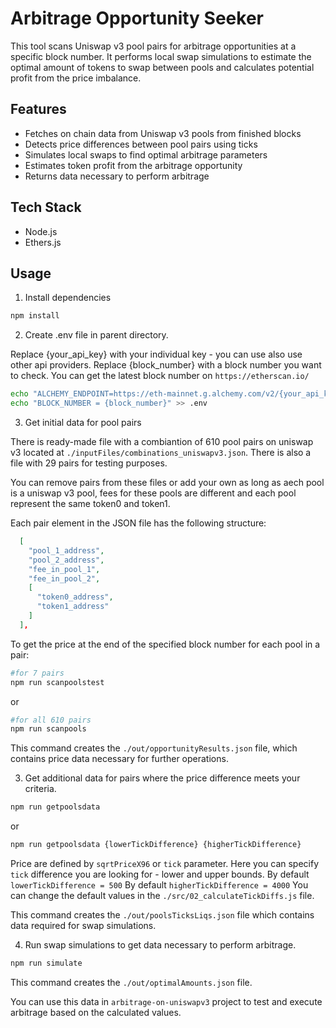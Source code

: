 # Arbitrage Opportunity Seeker

This tool scans Uniswap v3 pool pairs for arbitrage opportunities at a specific block number. It performs local swap simulations to estimate the optimal amount of tokens to swap between pools and calculates potential profit from the price imbalance.

## Features

- Fetches on chain data from Uniswap v3 pools from finished blocks  
- Detects price differences between pool pairs using ticks  
- Simulates local swaps to find optimal arbitrage parameters  
- Estimates token profit from the arbitrage opportunity  
- Returns data necessary to perform arbitrage  

## Tech Stack

- Node.js  
- Ethers.js  

## Usage

1. Install dependencies
```bash
npm install
```


2. Create .env file in parent directory.

Replace {your_api_key} with your individual key - you can use also use other api providers.
Replace {block_number} with a block number you want to check. You can get the latest block number on `https://etherscan.io/`
```bash
echo "ALCHEMY_ENDPOINT=https://eth-mainnet.g.alchemy.com/v2/{your_api_key}" > .env
echo "BLOCK_NUMBER = {block_number}" >> .env
```

3. Get initial data for pool pairs

There is ready-made file with a combiantion of 610 pool pairs on uniswap v3 located at 
`./inputFiles/combinations_uniswapv3.json`.
There is also a file with 29 pairs for testing purposes.

You can remove pairs from these files or add your own as long as aech pool is a uniswap v3 pool, fees for these pools are different and each pool represent the same token0 and token1.


Each pair element in the JSON file has the following structure:
```json
  [
    "pool_1_address",
    "pool_2_address",
    "fee_in_pool_1",
    "fee_in_pool_2",
    [
      "token0_address",
      "token1_address"
    ]
  ],
```

To get the price at the end of the specified block number for each pool in a pair:
```bash
#for 7 pairs
npm run scanpoolstest
```

or 

```bash
#for all 610 pairs
npm run scanpools
```

This command creates the `./out/opportunityResults.json` file, which contains price data necessary for further operations.


3. Get additional data for pairs where the price difference meets your criteria.

```bash
npm run getpoolsdata
```

or 

```bash
npm run getpoolsdata {lowerTickDifference} {higherTickDifference}
```

Price are defined by `sqrtPriceX96` or `tick` parameter.
Here you can specify `tick` difference you are looking for - lower and upper bounds.
By default `lowerTickDifference = 500`
By default `higherTickDifference = 4000`
You can change the default values in the `./src/02_calculateTickDiffs.js` file.

This command creates the `./out/poolsTicksLiqs.json` file which contains data required for swap simulations.

4. Run swap simulations to get data necessary to perform arbitrage.

```bash
npm run simulate
```

This command creates the `./out/optimalAmounts.json` file.

You can use this data in `arbitrage-on-uniswapv3` project to test and execute arbitrage based on the calculated values.
